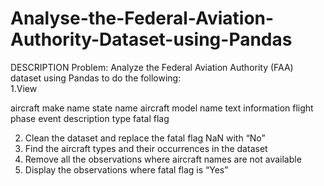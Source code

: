 # Analyse-the-Federal-Aviation-Authority-Dataset-using-Pandas

DESCRIPTION  Problem:  Analyze the Federal Aviation Authority (FAA) dataset using Pandas to do the following:  
1.View 

aircraft make name 
state name 
aircraft model name
text information 
flight phase
event description type 
fatal flag          

2. Clean the dataset and replace the fatal flag NaN with “No”  
3. Find the aircraft types and their occurrences in the dataset  
4. Remove all the observations where aircraft names are not available 
5. Display the observations where fatal flag is “Yes”
